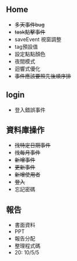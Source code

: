## Home
- ~~多天事件bug~~
- ~~task點擊事件~~
- saveEvent 視窗調整
- tag預設值
- 設定點點顏色
- 夜間模式
- 迴響式優化
- ~~事件應該要照先後順序排~~

## login
- 登入錯誤事件

## 資料庫操作
- ~~找特定日期事件~~
- ~~找每月事件~~
- ~~新增事件~~
- ~~更新事件~~
- ~~新增使用者~~
- ~~登入~~
- 忘記密碼

## 報告
- 書面資料
- PPT
- 報告分配
- 整理程式碼
- 20: 10/5/5
